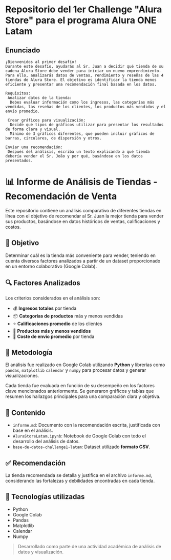 # Repositorio del 1er Challenge "Alura Store" para el programa Alura ONE Latam

## Enunciado 

```text
¡Bienvenidos al primer desafío!
Durante este desafío, ayudarás al Sr. Juan a decidir qué tienda de su cadena Alura Store debe vender para iniciar un nuevo emprendimiento. Para ello, analizarás datos de ventas, rendimiento y reseñas de las 4 tiendas de Alura Store. El objetivo es identificar la tienda menos eficiente y presentar una recomendación final basada en los datos.

Requisitos:
 Analizar datos de la tienda:
  Debes evaluar información como los ingresos, las categorías más vendidas, las reseñas de los clientes, los productos más vendidos y el envío promedio.

 Crear gráficos para visualización:
  Decide qué tipos de gráficos utilizar para presentar los resultados de forma clara y visual.
  Mínimo de 3 gráficos diferentes, que pueden incluir gráficos de barras, circulares, de dispersión y otros.

Enviar una recomendación:
 Después del análisis, escriba un texto explicando a qué tienda debería vender el Sr. João y por qué, basándose en los datos presentados.
```

# 📊 Informe de Análisis de Tiendas - Recomendación de Venta

Este repositorio contiene un análisis comparativo de diferentes tiendas en línea con el objetivo de recomendar al Sr. Juan la mejor tienda para vender sus productos, basándose en datos históricos de ventas, calificaciones y costos.

## 📌 Objetivo

Determinar cuál es la tienda más conveniente para vender, teniendo en cuenta diversos factores analizados a partir de un dataset proporcionado en un entorno colaborativo (Google Colab).

## 🔍 Factores Analizados

Los criterios considerados en el análisis son:

- 💰 **Ingresos totales** por tienda  
- 📦 **Categorías de productos** más y menos vendidas  
- ⭐ **Calificaciones promedio** de los clientes  
- 🛒 **Productos más y menos vendidos**  
- 🚚 **Coste de envío promedio** por tienda  

## 🧠 Metodología

El análisis fue realizado en Google Colab utilizando **Python** y librerías como `pandas`, `matplotlib` `calendar` y `numpy` para procesar datos y generar visualizaciones.

Cada tienda fue evaluada en función de su desempeño en los factores clave mencionados anteriormente. Se generaron gráficos y tablas que resumen los hallazgos principales para una comparación clara y objetiva.

## 📝 Contenido

- `informe.md`: Documento con la recomendación escrita, justificada con base en el análisis.
- `AluraStoreLatam.ipynb`: Notebook de Google Colab con todo el desarrollo del análisis de datos.
- `base-de-datos-challenge1-latam`: Dataset utilizado **formato CSV**.

## ✅ Recomendación

La tienda recomendada se detalla y justifica en el archivo `informe.md`, considerando las fortalezas y debilidades encontradas en cada tienda.

## 🚀 Tecnologías utilizadas

- Python
- Google Colab
- Pandas
- Matplotlib
- Calendar
- Numpy


> Desarrollado como parte de una actividad académica de análisis de datos y visualización.
